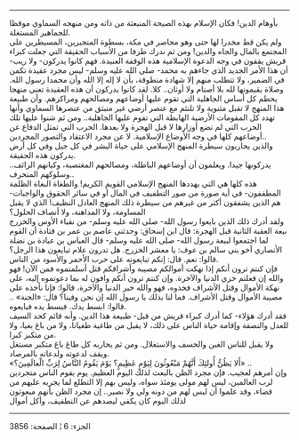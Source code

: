 ------------------------------------------------------------------------

بأوهام الدين! فكان الإسلام بهذه الصيحة المنبعثة من ذاته ومن منهجه
السماوي موقظا للجماهير المستغلة.  
ولم يكن قط مخدرا لها حتى وهو محاصر في مكة، بسطوة المتجبرين، المسيطرين
على المجتمع بالمال والجاه والدين! ومن ثم ندرك طرفا من الأسباب الحقيقة
التي جعلت كبراء قريش يقفون في وجه الدعوة الإسلامية هذه الوقفة العنيدة.
فهم كانوا يدركون- ولا ريب- أن هذا الأمر الجديد الذي جاءهم به محمد- صلى
الله عليه وسلم- ليس مجرد عقيدة تكمن في الضمير، ولا تتطلب منهم إلا شهادة
منطوقة، بأن لا إله إلا الله وأن محمدا رسول الله. وصلاة يقيمونها لله بلا
أصنام ولا أوثان.. كلا. لقد كانوا يدركون أن هذه العقيدة تعني منهجا يحطم
كل أساس الجاهلية التي تقوم عليها أوضاعهم ومصالحهم ومراكزهم. وأن طبيعة
هذا المنهج لا تقبل مثنوية ولا تلتئم مع عنصر أرضي غير منبثق من عنصرها
السماوي وأنها تهدد كل المقومات الأرضية الهابطة التي تقوم عليها
الجاهلية.. ومن ثم شنوا عليها تلك الحرب التي لم تضع أوزارها لا قبل الهجرة
ولا بعدها. الحرب التي تمثل الدفاع عن أوضاعهم كلها في وجه الأوضاع
الإسلامية. لا عن مجرد الاعتقاد والتصور المجردين..  
والذين يحاربون سيطرة المنهج الإسلامي على حياة البشر في كل جيل وفي كل أرض
يدركون هذه الحقيقة.  
يدركونها جيدا. ويعلمون أن أوضاعهم الباطلة، ومصالحهم المغتصبة، وكيانهم
الزائف.. وسلوكهم المنحرف..  
هذه كلها هي التي يهددها المنهج الإسلامي القويم الكريم! والطغاة البغاة
الظلمة المطففون- في أية صورة من صور التطفيف في المال أو في سائر الحقوق
والواجبات- هم الذين يشفقون أكثر من غيرهم من سيطرة ذلك المنهج العادل
النظيف! الذي لا يقبل المساومة، ولا المداهنة، ولا أنصاف الحلول؟  
ولقد أدرك ذلك الذين بايعوا رسول الله- صلى الله عليه وسلم- من نقباء الأوس
والخزرج بيعة العقبة الثانية قبل الهجرة: قال ابن إسحاق: وحدثني عاصم بن
عمر بن قتادة أن القوم لما اجتمعوا لبيعة رسول الله- صلى الله عليه وسلم-
قال العباس بن عبادة بن نضلة الأنصاري أخو بني سالم بن عوف: يا معشر
الخزرج. هل تدرون علام تبايعون هذا الرجل؟ قالوا: نعم. قال: إنكم تبايعونه
على حرب الأحمر والأسود من الناس.  
فإن كنتم ترون أنكم إذا نهكت أموالكم مصيبة وأشرافكم قتل أسلمتموه فمن
الآن! فهو والله إن فعلتم خزي الدنيا والآخرة. وإن كنتم ترون أنكم وافون له
بما دعوتموه إليه، على نهكة الأموال وقتل الأشراف فخذوه، فهو والله خير
الدنيا والآخرة، قالوا: فإنا نأخذه على مصيبة الأموال وقتل الأشراف. فما
لنا بذلك يا رسول الله إن نحن وفينا؟ قال: «الجنة» .. قالوا: ابسط يدك.
فبسط يده فبايعوه.  
فقد أدرك هؤلاء- كما أدرك كبراء قريش من قبل- طبيعة هذا الدين. وأنه قائم
كحد السيف للعدل والنصفة وإقامة حياة الناس على ذلك، لا يقبل من طاغية
طغيانا، ولا من باغ بغيا، ولا من متكبر كبرا.  
ولا يقبل للناس الغبن والخسف والاستغلال. ومن ثم يحاربه كل طاغ باغ متكبر
مستغل ويقف لدعوته ولدعاته بالمرصاد.  
«أَلا يَظُنُّ أُولئِكَ أَنَّهُمْ مَبْعُوثُونَ لِيَوْمٍ عَظِيمٍ؟ يَوْمَ يَقُومُ النَّاسُ لِرَبِّ الْعالَمِينَ؟»
..  
وإن أمرهم لعجيب. فإن مجرد الظن بالبعث لذلك اليوم العظيم. يوم يقوم الناس
متجردين لرب العالمين، ليس لهم مولى يومئذ سواه، وليس بهم إلا التطلع لما
يجريه عليهم من قضاء، وقد علموا أن ليس لهم من دونه ولي ولا نصير.. إن مجرد
الظن بأنهم مبعوثون لذلك اليوم كان يكفي ليصدهم عن التطفيف، وأكل أموال

------------------------------------------------------------------------

الجزء: 6 ¦ الصفحة: 3856

